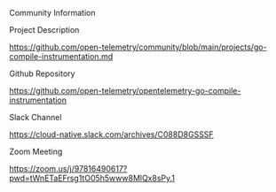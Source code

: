 Community Information

Project Description

https://github.com/open-telemetry/community/blob/main/projects/go-compile-instrumentation.md

Github Repository

https://github.com/open-telemetry/opentelemetry-go-compile-instrumentation

Slack Channel

https://cloud-native.slack.com/archives/C088D8GSSSF

Zoom Meeting

https://zoom.us/j/97816490617?pwd=tWnETaEFrsg1tO05h5www8MlQx8sPy.1
